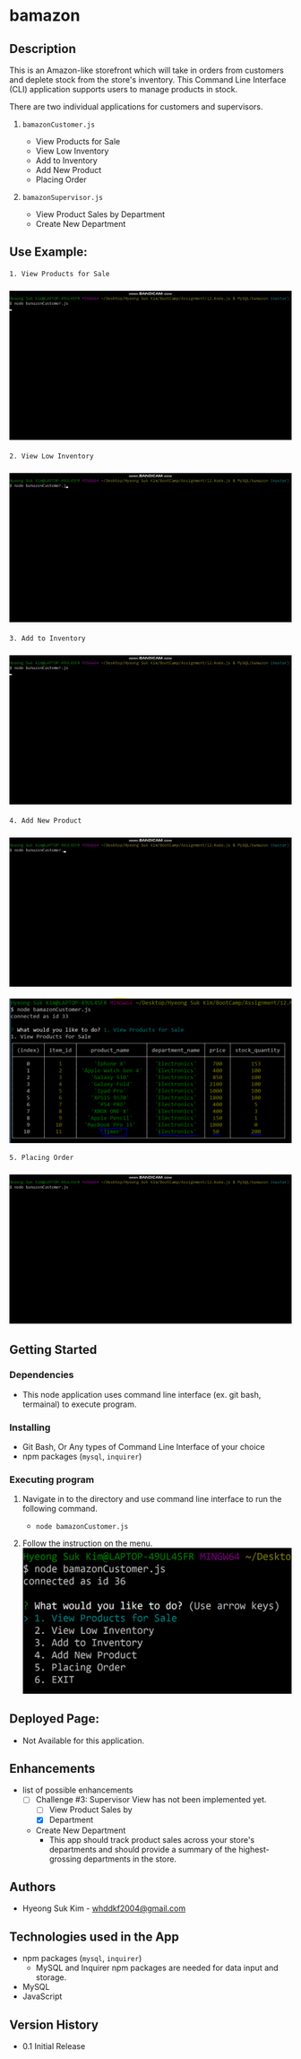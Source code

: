 # bamazon

## Description
This is an Amazon-like storefront which will take in orders from customers and deplete stock from the store's inventory. This Command Line Interface (CLI) application supports users to manage products in stock. 

There are two individual applications for customers and supervisors.

1. `bamazonCustomer.js`
    * View Products for Sale
    * View Low Inventory
    * Add to Inventory
    * Add New Product
    * Placing Order

2. `bamazonSupervisor.js`
    * View Product Sales by Department
    * Create New Department


## Use Example:

    1. View Products for Sale
### ![use-example](./assets/images/1.gif)

    2. View Low Inventory    
### ![use-example](./assets/images/2.gif)

    3. Add to Inventory    
### ![use-example](./assets/images/3.gif)

    4. Add New Product
### ![use-example](./assets/images/4.gif)
!['4.b'](./assets/images/4.b.png)

    5. Placing Order
### ![use-example](./assets/images/5.gif)

## Getting Started

### Dependencies

* This node application uses command line interface (ex. git bash, termainal) to execute program.

### Installing

* Git Bash, Or Any types of Command Line Interface of your choice
* npm packages (`mysql`, `inquirer`)

### Executing program

1. Navigate in to the directory and use command line interface to run the following command.
    * `node bamazonCustomer.js`

2. Follow the instruction on the menu. 
!['menu'](./assets/images/menu.png)

## Deployed Page:
* Not Available for this application.

## Enhancements

* list of possible enhancements
    - [ ] Challenge #3: Supervisor View has not been implemented yet.
        * [ ] View Product Sales by 
        * [x] Department
    * Create New Department
        * This app should track product sales across your store's departments and should provide a summary of the highest-grossing departments in the store.
    
## Authors

* Hyeong Suk Kim - whddkf2004@gmail.com

## Technologies used in the App
* npm packages (`mysql`, `inquirer`)
    * MySQL and Inquirer npm packages are needed for data input and storage.
* MySQL
* JavaScript

<!-- ## License -->
## Version History

* 0.1  Initial Release
